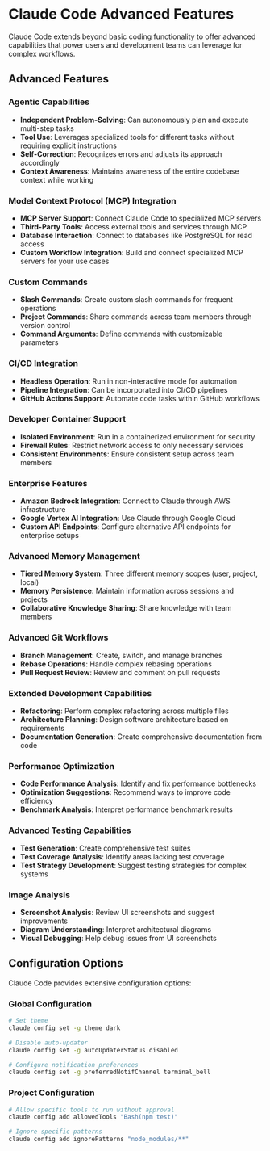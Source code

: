 # Claude Code Advanced Features

Claude Code extends beyond basic coding functionality to offer advanced capabilities that power users and development teams can leverage for complex workflows.

## Advanced Features

### Agentic Capabilities
- **Independent Problem-Solving**: Can autonomously plan and execute multi-step tasks
- **Tool Use**: Leverages specialized tools for different tasks without requiring explicit instructions
- **Self-Correction**: Recognizes errors and adjusts its approach accordingly
- **Context Awareness**: Maintains awareness of the entire codebase context while working

### Model Context Protocol (MCP) Integration
- **MCP Server Support**: Connect Claude Code to specialized MCP servers
- **Third-Party Tools**: Access external tools and services through MCP
- **Database Interaction**: Connect to databases like PostgreSQL for read access
- **Custom Workflow Integration**: Build and connect specialized MCP servers for your use cases

### Custom Commands
- **Slash Commands**: Create custom slash commands for frequent operations
- **Project Commands**: Share commands across team members through version control
- **Command Arguments**: Define commands with customizable parameters

### CI/CD Integration
- **Headless Operation**: Run in non-interactive mode for automation
- **Pipeline Integration**: Can be incorporated into CI/CD pipelines
- **GitHub Actions Support**: Automate code tasks within GitHub workflows

### Developer Container Support
- **Isolated Environment**: Run in a containerized environment for security
- **Firewall Rules**: Restrict network access to only necessary services
- **Consistent Environments**: Ensure consistent setup across team members

### Enterprise Features
- **Amazon Bedrock Integration**: Connect to Claude through AWS infrastructure
- **Google Vertex AI Integration**: Use Claude through Google Cloud
- **Custom API Endpoints**: Configure alternative API endpoints for enterprise setups

### Advanced Memory Management
- **Tiered Memory System**: Three different memory scopes (user, project, local)
- **Memory Persistence**: Maintain information across sessions and projects
- **Collaborative Knowledge Sharing**: Share knowledge with team members

### Advanced Git Workflows
- **Branch Management**: Create, switch, and manage branches
- **Rebase Operations**: Handle complex rebasing operations
- **Pull Request Review**: Review and comment on pull requests

### Extended Development Capabilities
- **Refactoring**: Perform complex refactoring across multiple files
- **Architecture Planning**: Design software architecture based on requirements
- **Documentation Generation**: Create comprehensive documentation from code

### Performance Optimization
- **Code Performance Analysis**: Identify and fix performance bottlenecks
- **Optimization Suggestions**: Recommend ways to improve code efficiency
- **Benchmark Analysis**: Interpret performance benchmark results

### Advanced Testing Capabilities
- **Test Generation**: Create comprehensive test suites
- **Test Coverage Analysis**: Identify areas lacking test coverage
- **Test Strategy Development**: Suggest testing strategies for complex systems

### Image Analysis
- **Screenshot Analysis**: Review UI screenshots and suggest improvements
- **Diagram Understanding**: Interpret architectural diagrams
- **Visual Debugging**: Help debug issues from UI screenshots

## Configuration Options

Claude Code provides extensive configuration options:

### Global Configuration
```bash
# Set theme
claude config set -g theme dark

# Disable auto-updater
claude config set -g autoUpdaterStatus disabled

# Configure notification preferences
claude config set -g preferredNotifChannel terminal_bell
```

### Project Configuration
```bash
# Allow specific tools to run without approval
claude config add allowedTools "Bash(npm test)"

# Ignore specific patterns
claude config add ignorePatterns "node_modules/**"
```